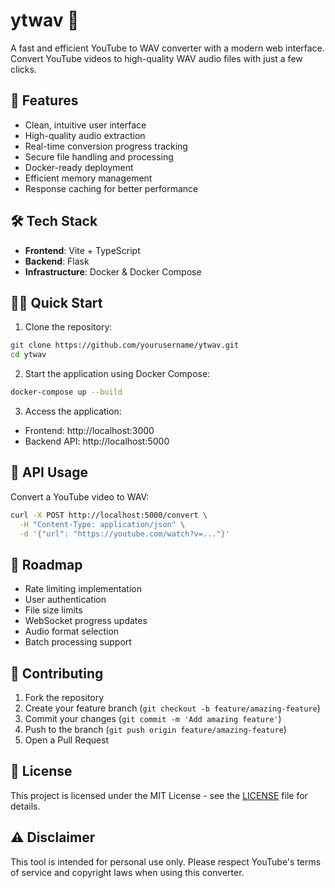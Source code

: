 # ytwav 🎵

A fast and efficient YouTube to WAV converter with a modern web interface. Convert YouTube videos to high-quality WAV audio files with just a few clicks.

## 🚀 Features

- Clean, intuitive user interface
- High-quality audio extraction
- Real-time conversion progress tracking
- Secure file handling and processing
- Docker-ready deployment
- Efficient memory management
- Response caching for better performance

## 🛠️ Tech Stack

- **Frontend**: Vite + TypeScript
- **Backend**: Flask
- **Infrastructure**: Docker & Docker Compose

## 🏃‍♂️ Quick Start

1. Clone the repository:

```bash
git clone https://github.com/yourusername/ytwav.git
cd ytwav
```

2. Start the application using Docker Compose:

```bash
docker-compose up --build
```

3. Access the application:

- Frontend: http://localhost:3000
- Backend API: http://localhost:5000

## 📝 API Usage

Convert a YouTube video to WAV:

```bash
curl -X POST http://localhost:5000/convert \
  -H "Content-Type: application/json" \
  -d '{"url": "https://youtube.com/watch?v=..."}'
```

## 🚧 Roadmap

- Rate limiting implementation
- User authentication
- File size limits
- WebSocket progress updates
- Audio format selection
- Batch processing support

## 🤝 Contributing

1. Fork the repository
2. Create your feature branch (`git checkout -b feature/amazing-feature`)
3. Commit your changes (`git commit -m 'Add amazing feature'`)
4. Push to the branch (`git push origin feature/amazing-feature`)
5. Open a Pull Request

## 📜 License

This project is licensed under the MIT License - see the [LICENSE](LICENSE) file for details.

## ⚠️ Disclaimer

This tool is intended for personal use only. Please respect YouTube's terms of service and copyright laws when using this converter.
